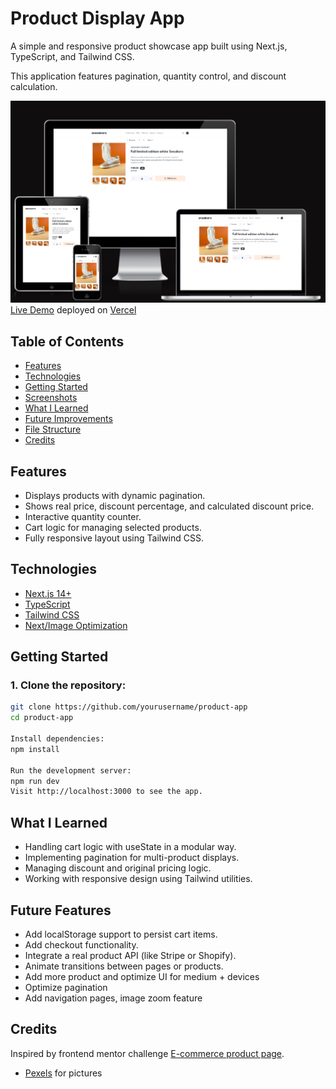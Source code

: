# Product Display App

A simple and responsive product showcase app built using Next.js, TypeScript, and Tailwind CSS. 

This application features pagination, quantity control, and discount calculation.

![AiIResponsive site Preview](/public/assets/amIResponsive-ecommerce.PNG)
[Live Demo](https://e-commerce-cart-lac.vercel.app/?name=Fall%20limited%20edition%20white%20Sneakers&quantity=0) deployed on [Vercel](https://vercel.com/)

## Table of Contents

- [Features](#features)
- [Technologies](#technologies)
- [Getting Started](#getting-started)
- [Screenshots](#screenshots)
- [What I Learned](#what-i-learned)
- [Future Improvements](#future-improvements)
- [File Structure](#file-structure)
- [Credits](#credits)

## Features

- Displays products with dynamic pagination.
- Shows real price, discount percentage, and calculated discount price.
- Interactive quantity counter.
- Cart logic for managing selected products.
- Fully responsive layout using Tailwind CSS.

## Technologies

- [Next.js 14+](https://nextjs.org/)
- [TypeScript](https://www.typescriptlang.org/)
- [Tailwind CSS](https://tailwindcss.com/)
- [Next/Image Optimization](https://nextjs.org/docs/pages/api-reference/components/image)

## Getting Started

### 1. Clone the repository:

```bash
git clone https://github.com/yourusername/product-app
cd product-app

Install dependencies:
npm install

Run the development server:
npm run dev
Visit http://localhost:3000 to see the app.
```

## What I Learned
- Handling cart logic with useState in a modular way.
- Implementing pagination for multi-product displays.
- Managing discount and original pricing logic.
- Working with responsive design using Tailwind utilities.

## Future Features

- Add localStorage support to persist cart items.
- Add checkout functionality.
- Integrate a real product API (like Stripe or Shopify).
- Animate transitions between pages or products.
- Add more product and optimize UI for medium + devices
- Optimize pagination 
- Add navigation pages, image zoom feature

##  Credits
Inspired by frontend mentor challenge [E-commerce product page](https://www.frontendmentor.io/solutions/ecommerce-product-page-z_I-TRCSk).
- [Pexels](https://www.pexels.com/) for pictures